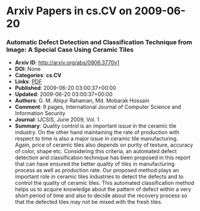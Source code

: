 # Arxiv Papers in cs.CV on 2009-06-20
### Automatic Defect Detection and Classification Technique from Image: A Special Case Using Ceramic Tiles
- **Arxiv ID**: http://arxiv.org/abs/0906.3770v1
- **DOI**: None
- **Categories**: **cs.CV**
- **Links**: [PDF](http://arxiv.org/pdf/0906.3770v1)
- **Published**: 2009-06-20 03:00:37+00:00
- **Updated**: 2009-06-20 03:00:37+00:00
- **Authors**: G. M. Atiqur Rahaman, Md. Mobarak Hossain
- **Comment**: 9 pages, International Journal of Computer Science and Information
  Security
- **Journal**: IJCSIS, June 2009, Vol. 1
- **Summary**: Quality control is an important issue in the ceramic tile industry. On the other hand maintaining the rate of production with respect to time is also a major issue in ceramic tile manufacturing. Again, price of ceramic tiles also depends on purity of texture, accuracy of color, shape etc. Considering this criteria, an automated defect detection and classification technique has been proposed in this report that can have ensured the better quality of tiles in manufacturing process as well as production rate. Our proposed method plays an important role in ceramic tiles industries to detect the defects and to control the quality of ceramic tiles. This automated classification method helps us to acquire knowledge about the pattern of defect within a very short period of time and also to decide about the recovery process so that the defected tiles may not be mixed with the fresh tiles.



